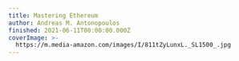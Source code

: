 ```yaml
---
title: Mastering Ethereum
author: Andreas M. Antonopoulos
finished: 2021-06-11T00:00:00.000Z
coverImage: >-
  https://m.media-amazon.com/images/I/811tZyLunxL._SL1500_.jpg
---
```

